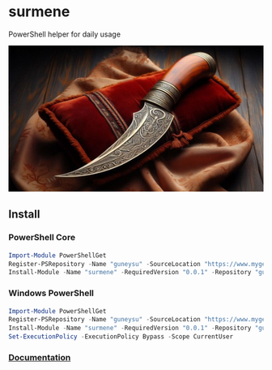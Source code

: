 # surmene

PowerShell helper for daily usage

![logo](<docs/img/_4796732e-968f-411a-a723-4dc9f0f4910b (Phone).jpg>)

## Install


### PowerShell Core
```powershell
Import-Module PowerShellGet
Register-PSRepository -Name "guneysu" -SourceLocation "https://www.myget.org/F/guneysu/api/v2"
Install-Module -Name "surmene" -RequiredVersion "0.0.1" -Repository "guneysu" 
```


### Windows PowerShell

```powershell
Import-Module PowerShellGet
Register-PSRepository -Name "guneysu" -SourceLocation "https://www.myget.org/F/guneysu/api/v2"
Install-Module -Name "surmene" -RequiredVersion "0.0.1" -Repository "guneysu" -Scope CurrentUser
Set-ExecutionPolicy -ExecutionPolicy Bypass -Scope CurrentUser
```


### [Documentation](./docs/index.md)
